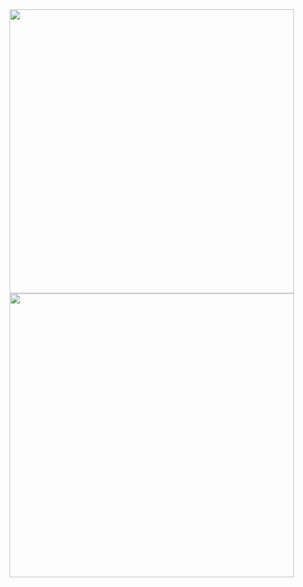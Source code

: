 <img src="https://github.com/rfqagst/MidasWallet/assets/52656052/d27006a6-4c34-4af5-8109-27c09086021c" width="500" >
<img src="https://github.com/rfqagst/MidasWallet/assets/52656052/260ac7d7-d999-45cc-9ef2-ed4dd73562c6" width="500" >
